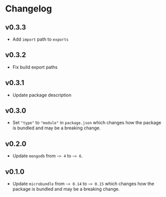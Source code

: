 # Changelog

## v0.3.3

* Add `import` path to `exports`

## v0.3.2

* Fix build export paths

## v0.3.1

* Update package description

## v0.3.0

* Set `"type"` to `"module"` in `package.json` which changes how the package is bundled and may be a breaking change.

## v0.2.0

* Update `mongodb` from `~> 4` to `~> 6`.

## v0.1.0

* Update `microbundle` from `~> 0.14` to `~> 0.15` which changes how the package is bundled and may be a breaking change.
